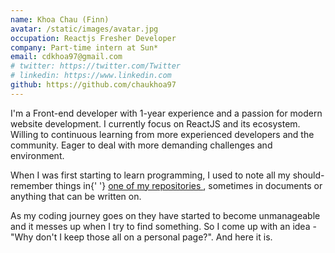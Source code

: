 ```yaml
---
name: Khoa Chau (Finn)
avatar: /static/images/avatar.jpg
occupation: Reactjs Fresher Developer
company: Part-time intern at Sun*
email: cdkhoa97@gmail.com
# twitter: https://twitter.com/Twitter
# linkedin: https://www.linkedin.com
github: https://github.com/chaukhoa97
---
```


I'm a Front-end developer with 1-year experience and a passion for modern website development. I currently focus on ReactJS and its ecosystem. Willing to continuous learning from more experienced developers and the community. Eager to deal with more demanding challenges and environment.

When I was first starting to learn programming, I used to note all
my should-remember things in{' '}
<span className="text-blue-600 dark:text-blue-400">
<a href="https://github.com/chaukhoa97/Storage">
one of my repositories
</a>
</span>
, sometimes in documents or anything that can be written on.

As my coding journey goes on they have started to become
unmanageable and it messes up when I try to find something. So I
come up with an idea - "Why don't I keep those all on a personal
page?". And here it is.
